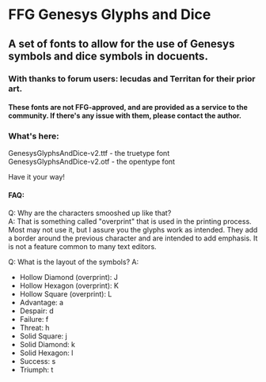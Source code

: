 # FFG Genesys Glyphs and Dice
## A set of fonts to allow for the use of Genesys symbols and dice symbols in docuents.

### With thanks to forum users: lecudas and Territan for their prior art.  
#### These fonts are not FFG-approved, and are provided as a service to the community.  If there's any issue with them, please contact the author.

### What's here:

GenesysGlyphsAndDice-v2.ttf - the truetype font  
GenesysGlyphsAndDice-v2.otf - the opentype font  

Have it your way!

#### FAQ:

Q: Why are the characters smooshed up like that?  
A: That is something called "overprint" that is used in the printing process.  Most may not use it, but I assure you the glyphs work as intended.  They add a border around the previous character and are intended to add emphasis.  It is not a feature common to many text editors.

Q: What is the layout of the symbols?
A:
  * Hollow Diamond (overprint): J
  * Hollow Hexagon (overprint): K
  * Hollow Square (overprint): L
  * Advantage: a
  * Despair: d
  * Failure: f
  * Threat: h
  * Solid Square: j
  * Solid Diamond: k
  * Solid Hexagon: l
  * Success: s
  * Triumph: t


